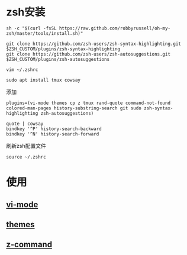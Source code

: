 # zsh安装
```shell
sh -c "$(curl -fsSL https://raw.github.com/robbyrussell/oh-my-zsh/master/tools/install.sh)"

git clone https://github.com/zsh-users/zsh-syntax-highlighting.git $ZSH_CUSTOM/plugins/zsh-syntax-highlighting
git clone https://github.com/zsh-users/zsh-autosuggestions.git $ZSH_CUSTOM/plugins/zsh-autosuggestions

vim ~/.zshrc

sudo apt install tmux cowsay
```
添加
```.zshrc
plugins=(vi-mode themes cp z tmux rand-quote command-not-found colored-man-pages history-substring-search git sudo zsh-syntax-highlighting zsh-autosuggestions)

quote | cowsay
bindkey '^P' history-search-backward
bindkey '^N' history-search-forward
```
刷新zsh配置文件
```shell
source ~/.zshrc
```

# 使用
## [vi-mode](https://github.com/ohmyzsh/ohmyzsh/tree/master/plugins/vi-mode)

## [themes](https://github.com/ohmyzsh/ohmyzsh/tree/master/plugins/themes)

## [z-command](https://github.com/agkozak/zsh-z)

